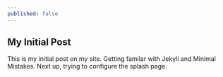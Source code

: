 ```yaml
---
published: false
---
```

## My Initial Post

This is my initial post on my site.  Getting familar with Jekyll and Minimal Mistakes.  Next up, trying to configure the splash page.
